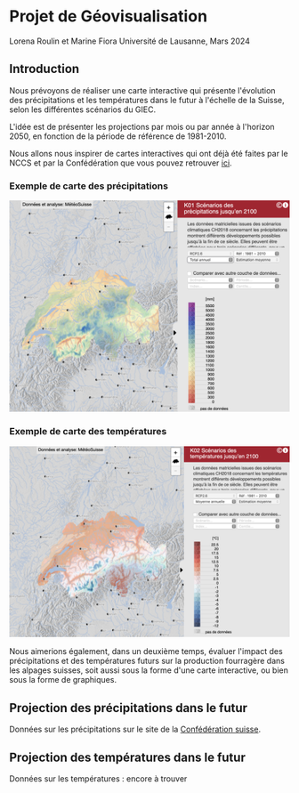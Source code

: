 # Projet de Géovisualisation 

Lorena Roulin et Marine Fiora
Université de Lausanne, Mars 2024

## Introduction
Nous prévoyons de réaliser une carte interactive qui présente l'évolution des précipitations et les températures dans le futur à l'échelle de la Suisse, selon les différentes scénarios du GIEC. 

L'idée est de présenter les projections par mois ou par année à l'horizon 2050, en fonction de la période de référence de 1981-2010. 

Nous allons nous inspirer de cartes interactives qui ont déjà été faites par le NCCS et par la Confédération que vous pouvez retrouver [ici](https://hydromapscc.ch/#fr/8/46.483/6.949/bl_hds--k01_k010001_rcp26_1995_00_medv0_1$531--k02_k020001_rcp26_1995_00_medv0_1$0/NULL).

### Exemple de carte des précipitations 
![Carte des précipitations futures](precipitations.png)

### Exemple de carte des températures 
![Carte des températures futures](temperatures.png)

Nous aimerions également, dans un deuxième temps, évaluer l'impact des précipitations et des températures futurs sur la production fourragère dans les alpages suisses, soit aussi sous la forme d'une carte interactive, ou bien sous la forme de graphiques. 


## Projection des précipitations dans le futur 

Données sur les précipitations sur le site de la [Confédération suisse](https://www.bafu.admin.ch/). 

## Projection des températures dans le futur 

Données sur les températures : encore à trouver